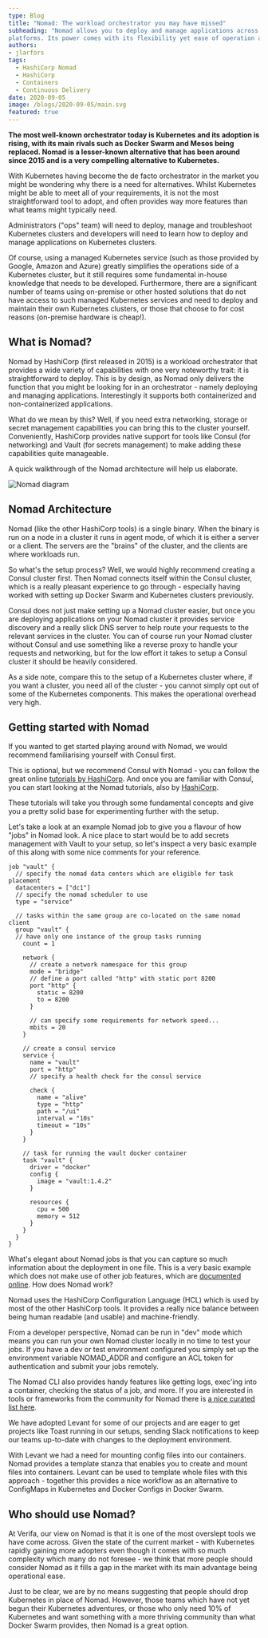 ```yaml
---
type: Blog
title: "Nomad: The workload orchestrator you may have missed"
subheading: "Nomad allows you to deploy and manage applications across on-premise and cloud-based
platforms. Its power comes with its flexibility yet ease of operation and use."
authors:
- jlarfors
tags:
  - HashiCorp Nomad
  - HashiCorp
  - Containers
  - Continuous Delivery
date: 2020-09-05
image: /blogs/2020-09-05/main.svg
featured: true
---
```


**The most well-known orchestrator today is Kubernetes and its adoption is rising, with its main rivals such as Docker Swarm and Mesos being replaced. Nomad is a lesser-known alternative that has been around since 2015 and is a very compelling alternative to Kubernetes.**

With Kubernetes having become the de facto orchestrator in the market you might be wondering
why there is a need for alternatives. Whilst Kubernetes might be able to meet all of your
requirements, it is not the most straightforward tool to adopt, and often provides way more
features than what teams might typically need.

Administrators ("ops" team) will need to deploy, manage and troubleshoot Kubernetes clusters
and developers will need to learn how to deploy and manage applications on Kubernetes
clusters.

Of course, using a managed Kubernetes service (such as those provided by Google, Amazon
and Azure) greatly simplifies the operations side of a Kubernetes cluster, but it still requires
some fundamental in-house knowledge that needs to be developed. Furthermore, there are a
significant number of teams using on-premise or other hosted solutions that do not have access
to such managed Kubernetes services and need to deploy and maintain their own Kubernetes
clusters, or those that choose to for cost reasons (on-premise hardware is cheap!).

## What is Nomad?

Nomad by HashiCorp (first released in 2015) is a workload orchestrator that provides a wide
variety of capabilities with one very noteworthy trait: it is straightforward to deploy.
This is by design, as Nomad only delivers the function that you might be looking for in an
orchestrator - namely deploying and managing applications. Interestingly it supports both
containerized and non-containerized applications.

What do we mean by this? Well, if you need extra networking, storage or secret management
capabilities you can bring this to the cluster yourself. Conveniently, HashiCorp provides native
support for tools like Consul (for networking) and Vault (for secrets management) to make
adding these capabilities quite manageable.

A quick walkthrough of the Nomad architecture will help us elaborate.

![Nomad diagram](/blogs/2020-09-05/nomad-diagram.svg)

## Nomad Architecture

Nomad (like the other HashiCorp tools) is a single binary. When the binary is run on a node in a
cluster it runs in agent mode, of which it is either a server or a client. The servers are the
"brains" of the cluster, and the clients are where workloads run.

So what's the setup process? Well, we would highly recommend creating a Consul cluster first.
Then Nomad connects itself within the Consul cluster, which is a really pleasant experience to
go through - especially having worked with setting up Docker Swarm and Kubernetes clusters
previously.

Consul does not just make setting up a Nomad cluster easier, but once you are deploying
applications on your Nomad cluster it provides service discovery and a really slick DNS server
to help route your requests to the relevant services in the cluster. You can of course run your
Nomad cluster without Consul and use something like a reverse proxy to handle your requests
and networking, but for the low effort it takes to setup a Consul cluster it should be heavily
considered.

As a side note, compare this to the setup of a Kubernetes cluster where, if you want a cluster,
you need all of the cluster - you cannot simply opt out of some of the Kubernetes components.
This makes the operational overhead very high.

## Getting started with Nomad

If you wanted to get started playing around with Nomad, we would recommend familiarising
yourself with Consul first.

This is optional, but we recommend Consul with Nomad - you can follow the great online
[tutorials by HashiCorp](https://learn.hashicorp.com/consul). And once you are familiar with
Consul, you can start looking at the Nomad tutorials, also by [HashiCorp](https://learn.hashicorp.com/nomad).

These tutorials will take you through some fundamental concepts and give you a pretty solid
base for experimenting further with the setup.

Let's take a look at an example Nomad job to give you a flavour of how "jobs" in Nomad look. A
nice place to start would be to add secrets management with Vault to your setup, so let's
inspect a very basic example of this along with some nice comments for your reference.

```hcl
job "vault" {
  // specify the nomad data centers which are eligible for task placement
  datacenters = ["dc1"]
  // specify the nomad scheduler to use
  type = "service"

  // tasks within the same group are co-located on the same nomad client
  group "vault" {
  // have only one instance of the group tasks running
    count = 1

    network {
      // create a network namespace for this group
      mode = "bridge"
      // define a port called "http" with static port 8200
      port "http" {
        static = 8200
        to = 8200
      }

      // can specify some requirements for network speed...
      mbits = 20
    }

    // create a consul service
    service {
      name = "vault"
      port = "http"
      // specify a health check for the consul service

      check {
        name = "alive"
        type = "http"
        path = "/ui"
        interval = "10s"
        timeout = "10s"
      }
    }

    // task for running the vault docker container
    task "vault" {
      driver = "docker"
      config {
        image = "vault:1.4.2"
      }

      resources {
        cpu = 500
        memory = 512
      }
    }
  }
}
```

What's elegant about Nomad jobs is that you can capture so much information about the
deployment in one file. This is a very basic example which does not make use of other job
features, which are [documented online](https://www.nomadproject.io/docs/job-specification).
How does Nomad work?

Nomad uses the HashiCorp Configuration Language (HCL) which is used by most of the other
HashiCorp tools. It provides a really nice balance between being human readable (and usable)
and machine-friendly.

From a developer perspective, Nomad can be run in "dev" mode which means you can run your
own Nomad cluster locally in no time to test your jobs. If you have a dev or test environment
configured you simply set up the environment variable NOMAD_ADDR and configure an ACL
token for authentication and submit your jobs remotely.

The Nomad CLI also provides handy features like getting logs, exec'ing into a container,
checking the status of a job, and more. If you are interested in tools or frameworks from the
community for Nomad there is [a nice curated list here](https://github.com/jippi/awesome-nomad).

We have adopted Levant for some of our projects and are eager to get projects like Toast
running in our setups, sending Slack notifications to keep our teams up-to-date with changes to
the deployment environment.

With Levant we had a need for mounting config files into our containers. Nomad provides a
template stanza that enables you to create and mount files into containers. Levant can be used
to template whole files with this approach - together this provides a nice workflow as an
alternative to ConfigMaps in Kubernetes and Docker Configs in Docker Swarm.

## Who should use Nomad?

At Verifa, our view on Nomad is that it is one of the most overslept tools we have come across.
Given the state of the current market - with Kubernetes rapidly gaining more adopters even
though it comes with so much complexity which many do not foresee - we think that more
people should consider Nomad as it fills a gap in the market with its main advantage being
operational ease.

Just to be clear, we are by no means suggesting that people should drop Kubernetes in place of
Nomad. However, those teams which have not yet begun their Kubernetes adventures, or those
who only need 10% of Kubernetes and want something with a more thriving community than
what Docker Swarm provides, then Nomad is a great option.
